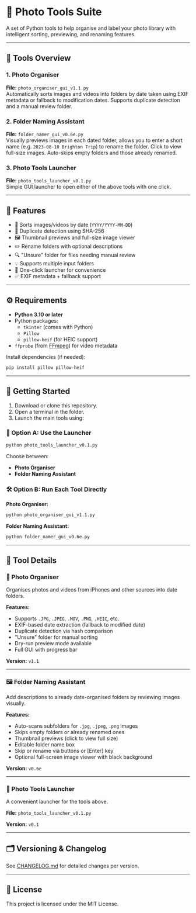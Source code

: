 # 📸 Photo Tools Suite

A set of Python tools to help organise and label your photo library with intelligent sorting, previewing, and renaming features.

---

## 🧰 Tools Overview

### 1. Photo Organiser
**File:** `photo_organiser_gui_v1.1.py`  
Automatically sorts images and videos into folders by date taken using EXIF metadata or fallback to modification dates. Supports duplicate detection and a manual review folder.

### 2. Folder Naming Assistant
**File:** `folder_namer_gui_v0.6e.py`  
Visually previews images in each dated folder, allows you to enter a short name (e.g. `2023-08-10 Brighton Trip`) to rename the folder. Click to view full-size images. Auto-skips empty folders and those already renamed.

### 3. Photo Tools Launcher
**File:** `photo_tools_launcher_v0.1.py`  
Simple GUI launcher to open either of the above tools with one click.

---

## 🧠 Features

- 📂 Sorts images/videos by date (`YYYY/YYYY-MM-DD`)
- 🧠 Duplicate detection using SHA-256
- 🖼️ Thumbnail previews and full-size image viewer
- ✏️ Rename folders with optional descriptions
- 🔍 "Unsure" folder for files needing manual review
- 💡 Supports multiple input folders
- 🧰 One-click launcher for convenience
- ✅ EXIF metadata + fallback support

---

## ⚙️ Requirements

- **Python 3.10 or later**
- Python packages:
  - `tkinter` (comes with Python)
  - `Pillow`
  - `pillow-heif` (for HEIC support)
- `ffprobe` (from [FFmpeg](https://ffmpeg.org)) for video metadata

Install dependencies (if needed):
```bash
pip install pillow pillow-heif
```

---

## 🚀 Getting Started

1. Download or clone this repository.
2. Open a terminal in the folder.
3. Launch the main tools using:

### 🧭 Option A: Use the Launcher
```bash
python photo_tools_launcher_v0.1.py
```

Choose between:
- **Photo Organiser**
- **Folder Naming Assistant**

### 🛠 Option B: Run Each Tool Directly

**Photo Organiser:**
```bash
python photo_organiser_gui_v1.1.py
```

**Folder Naming Assistant:**
```bash
python folder_namer_gui_v0.6e.py
```

---

## 📁 Tool Details

### 📁 Photo Organiser

Organises photos and videos from iPhones and other sources into date folders.

**Features:**
- Supports `.JPG`, `.JPEG`, `.MOV`, `.PNG`, `.HEIC`, etc.
- EXIF-based date extraction (fallback to modified date)
- Duplicate detection via hash comparison
- "Unsure" folder for manual sorting
- Dry-run preview mode available
- Full GUI with progress bar

**Version:** `v1.1`

---

### 🖼️ Folder Naming Assistant

Add descriptions to already date-organised folders by reviewing images visually.

**Features:**
- Auto-scans subfolders for `.jpg`, `.jpeg`, `.png` images
- Skips empty folders or already renamed ones
- Thumbnail previews (click to view full size)
- Editable folder name box
- Skip or rename via buttons or [Enter] key
- Optional full-screen image viewer with black background

**Version:** `v0.6e`

---

### 🚀 Photo Tools Launcher

A convenient launcher for the tools above.

**File:** `photo_tools_launcher_v0.1.py`

**Version:** `v0.1`

---

## 🗂 Versioning & Changelog

See [CHANGELOG.md](CHANGELOG.md) for detailed changes per version.

---

## 📜 License

This project is licensed under the MIT License.
